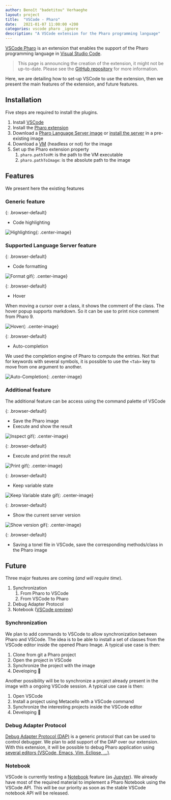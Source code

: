 ```yaml
---
author: Benoît "badetitou" Verhaeghe
layout: project
title:  "VSCode - Pharo"
date:   2021-01-07 11:00:00 +200
categories: vscode pharo _ignore
description: "A VSCode extension for the Pharo programming language"
---
```


[VSCode Pharo](https://marketplace.visualstudio.com/items?itemName=badetitou.pharo-language-server) is an extension that enables the support of the Pharo programming language in [Visual Studio Code](https://code.visualstudio.com/).

> This page is announcing the creation of the extension, it might not be up-to-date. Please see the [GitHub repository](https://github.com/badetitou/vscode-pharo) for more information.

Here, we are detailing how to set-up VSCode to use the extension, then we present the main features of the extension, and future features.

## Installation

Five steps are required to install the plugins.

1. Install [VSCode](https://code.visualstudio.com/)
2. Install the [Pharo extension](https://marketplace.visualstudio.com/items?itemName=badetitou.pharo-language-server)
3. Download a [Pharo Language Server image](https://github.com/badetitou/Pharo-LanguageServer/releases) or [install the server](https://github.com/badetitou/Pharo-LanguageServer#installation) in a pre-existing image 
4. Download a [VM](https://files.pharo.org/vm/pharo-spur64-headless/) (headless or not) for the image
5. Set up the Pharo extension property
   1. `pharo.pathToVM`: is the path to the VM executable
   2. `pharo.pathToImage`: is the absolute path to the image

## Features

We present here the existing features

### Generic feature

{: .browser-default}
- Code highlighting

![Highlighting](https://raw.githubusercontent.com/badetitou/vscode-pharo/main/docs/img/highlighting.png){: .center-image}

### Supported Language Server feature

{: .browser-default}
- Code formatting

![Format gif](https://raw.githubusercontent.com/badetitou/vscode-pharo/main/docs/img/format.gif){: .center-image}

{: .browser-default}
- Hover

When moving a cursor over a class, it shows the comment of the class.
The hover popup supports markdown. So it can be use to print nice comment from Pharo 9.

![Hover](https://raw.githubusercontent.com/badetitou/vscode-pharo/main/docs/img/hover.png){: .center-image}

{: .browser-default}
- Auto-completion

We used the completion engine of Pharo to compute the entries.
Not that for keywords with several symbols, it is possible to use the `<Tab>` key to move from one argument to another.

![Auto-Completion](https://raw.githubusercontent.com/badetitou/vscode-pharo/main/docs/img/Auto-completion.gif){: .center-image}

### Additional feature

The additional feature can be access using the command palette of VSCode

{: .browser-default}
- Save the Pharo image
- Execute and show the result

![Inspect gif](https://raw.githubusercontent.com/badetitou/vscode-pharo/main/docs/img/inspectResult.gif){: .center-image}

{: .browser-default}
- Execute and print the result

![Print gif](https://raw.githubusercontent.com/badetitou/vscode-pharo/main/docs/img/printResult.gif){: .center-image}

{: .browser-default}
- Keep variable state

![Keep Variable state gif](https://raw.githubusercontent.com/badetitou/vscode-pharo/main/docs/img/keep-variable-state.gif){: .center-image}

{: .browser-default}
- Show the current server version

![Show version gif](https://raw.githubusercontent.com/badetitou/vscode-pharo/main/docs/img/pharo-version.gif){: .center-image}

{: .browser-default}
- Saving a tonel file in VSCode, save the corresponding methods/class in the Pharo image

## Future

Three major features are coming (*and will require time*).

1. Synchronization
   1. From Pharo to VSCode
   2. From VSCode to Pharo
2. Debug Adapter Protocol
3. Notebook ([VSCode preview](https://code.visualstudio.com/api/extension-guides/notebook))

### Synchronization

We plan to add commands to VSCode to allow synchronization between Pharo and VSCode.
The idea is to be able to install a set of classes from the VSCode editor inside the opened Pharo Image. A typical use case is then:

1. Clone from git a Pharo project
2. Open the project in VSCode
3. Synchronize the project with the image
4. Developing :rocket:

Another possibility will be to synchronize a project already present in the image with a ongoing VSCode session. A typical use case is then:

1. Open VSCode
2. Install a project using Metacello with a VSCode command
3. Synchronize the interesting projects inside the VSCode editor
4. Developing :rocket:

### Debug Adapter Protocol

[Debug Adapter Protocol (DAP)](https://microsoft.github.io/debug-adapter-protocol/) is a generic protocol that can be used to control debugger.
We plan to add support of the DAP over our extension.
With this extension, it will be possible to debug Pharo application using [several editors (VSCode, Emacs, Vim, Eclipse, ...)](https://microsoft.github.io/debug-adapter-protocol/implementors/tools/).

### Notebook

VSCode is currently testing a [Notebook](https://code.visualstudio.com/api/extension-guides/notebook) feature (as [Jupyter](https://jupyter.org/)).
We already have most of the required material to implement a Pharo Notebook using the VSCode API.
This will be our priority as soon as the stable VSCode notebook API will be released. 
